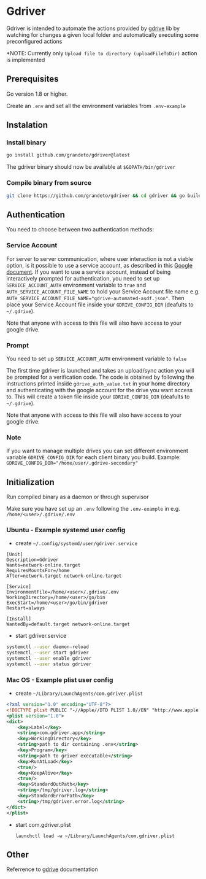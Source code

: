 # Gdriver

Gdriver is intended to automate the actions provided by [gdrive](https://github.com/grandeto/gdrive) lib by watching for changes a given local folder and automatically executing some preconfigured actions

*NOTE: Currently only `Upload file to directory (uploadFileToDir)` action is implemented

## Prerequisites

Go version 1.8 or higher.

Create an `.env` and set all the environment variables from `.env-example`

## Instalation

### Install binary

```bash
go install github.com/grandeto/gdriver@latest
```

The gdriver binary should now be available at `$GOPATH/bin/gdriver`

### Compile binary from source

```bash
git clone https://github.com/grandeto/gdriver && cd gdriver && go build .
```

## Authentication

You need to choose between two authentication methods:

### Service Account

For server to server communication, where user interaction is not a viable option, 
is it possible to use a service account, as described in this [Google document](https://developers.google.com/identity/protocols/OAuth2ServiceAccount).
If you want to use a service account, instead of being interactively prompted for
authentication, you need to set up `SERVICE_ACCOUNT_AUTH` environment variable to `true`
and `AUTH_SERVICE_ACCOUNT_FILE_NAME` to hold your Service Account file name 
e.g. `AUTH_SERVICE_ACCOUNT_FILE_NAME="gdrive-automated-asdf.json"`.
Then place your Service Account file inside your `GDRIVE_CONFIG_DIR` (deafults to `~/.gdrive`).

Note that anyone with access to this file will also have access to your google drive.

### Prompt

You need to set up `SERVICE_ACCOUNT_AUTH` environment variable to `false`

The first time gdriver is launched and takes an upload/sync action 
you will be prompted for a verification code.
The code is obtained by following the instructions printed inside 
`gdrive_auth_value.txt` in your home directory and authenticating with the 
google account for the drive you want access to.
This will create a token file inside your `GDRIVE_CONFIG_DIR` (deafults to `~/.gdrive`).

Note that anyone with access to this file will also have access to your google drive.

### Note

If you want to manage multiple drives you can set different environment variable `GDRIVE_CONFIG_DIR` for each client binary you build.
Example: `GDRIVE_CONFIG_DIR="/home/user/.gdrive-secondary"`

## Initialization

Run compiled binary as a daemon or through supervisor

Make sure you have set up an `.env` following the `.env-example` in e.g. `/home/<user>/.gdrive/.env`

### Ubuntu - Example systemd user config

- create `~/.config/systemd/user/gdriver.service`

```
[Unit]
Description=Gdriver
Wants=network-online.target
RequiresMountsFor=/home
After=network.target network-online.target

[Service]
EnvironmentFile=/home/<user>/.gdrive/.env
WorkingDirectory=/home/<user>/go/bin
ExecStart=/home/<user>/go/bin/gdriver
Restart=always

[Install]
WantedBy=default.target network-online.target
```

- start gdriver.service

```bash
systemctl --user daemon-reload
systemctl --user start gdriver
systemctl --user enable gdriver
systemctl --user status gdriver
```

### Mac OS - Example plist user config

- create `~/Library/LaunchAgents/com.gdriver.plist`

```xml
<?xml version="1.0" encoding="UTF-8"?>
<!DOCTYPE plist PUBLIC "-//Apple//DTD PLIST 1.0//EN" "http://www.apple.com/DTDs/PropertyList-1.0.dtd">
<plist version="1.0">
<dict>
	<key>Label</key>
	<string>com.gdriver.app</string>
	<key>WorkingDirectory</key>
	<string>path to dir containing .env</string>
	<key>Program</key>
	<string>path to griver executable</string>
	<key>RunAtLoad</key>
	<true/>
	<key>KeepAlive</key>
	<true/>
	<key>StandardOutPath</key>
	<string>/tmp/gdriver.log</string>
	<key>StandardErrorPath</key>
	<string>/tmp/gdriver.error.log</string>
</dict>
</plist>
```

- start com.gdriver.plist

	`launchctl load -w ~/Library/LaunchAgents/com.gdriver.plist`

## Other

Referrence to [gdrive](https://github.com/grandeto/gdrive) documentation
